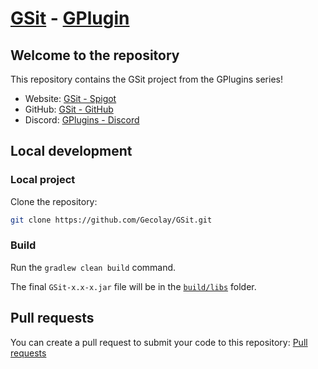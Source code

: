 # [GSit](https://github.com/Gecolay/GSit) - [GPlugin](https://discord.gg/Cy2P4AU)

## Welcome to the repository

This repository contains the GSit project from the GPlugins series!

- Website: [GSit - Spigot](https://www.spigotmc.org/resources/GSit.62325/)
- GitHub: [GSit - GitHub](https://github.com/Gecolay/GSit)
- Discord: [GPlugins - Discord](https://discord.gg/Cy2P4AU)

## Local development

### Local project

Clone the repository:
```bash
git clone https://github.com/Gecolay/GSit.git
```

### Build

Run the `gradlew clean build` command.

The final `GSit-x.x-x.jar` file will be in the [`build/libs`](./build/libs) folder.

## Pull requests

You can create a pull request to submit your code to this repository: [Pull requests](https://github.com/Gecolay/GSit/pulls)